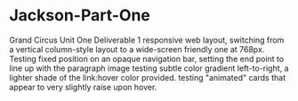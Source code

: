 # Jackson-Part-One
Grand Circus Unit One Deliverable 1
responsive web layout, switching from a vertical column-style layout to a wide-screen friendly one at 768px. 
Testing fixed position on an opaque navigation bar, setting the end point to line up with the paragraph image
testing subtle color gradient left-to-right, a lighter shade of the link:hover color provided.
testing "animated" cards that appear to very slightly raise upon hover.
